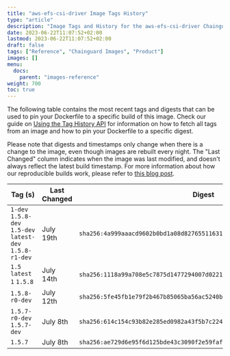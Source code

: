 ```yaml
---
title: "aws-efs-csi-driver Image Tags History"
type: "article"
description: "Image Tags and History for the aws-efs-csi-driver Chainguard Image"
date: 2023-06-22T11:07:52+02:00
lastmod: 2023-06-22T11:07:52+02:00
draft: false
tags: ["Reference", "Chainguard Images", "Product"]
images: []
menu:
  docs:
    parent: "images-reference"
weight: 700
toc: true
---
```


The following table contains the most recent tags and digests that can be used to pin your Dockerfile to a specific build of this image. Check our guide on [Using the Tag History API](/chainguard/chainguard-images/using-the-tag-history-api/) for information on how to fetch all tags from an image and how to pin your Dockerfile to a specific digest.

Please note that digests and timestamps only change when there is a change to the image, even though images are rebuilt every night. The "Last Changed" column indicates when the image was last modified, and doesn't always reflect the latest build timestamp. For more information about how our reproducible builds work, please refer to [this blog post](https://www.chainguard.dev/unchained/reproducing-chainguards-reproducible-image-builds).

| Tag (s)                                                    | Last Changed | Digest                                                                    |
|------------------------------------------------------------|--------------|---------------------------------------------------------------------------|
|  `1-dev` `1.5.8-dev` `1.5-dev` `latest-dev` `1.5.8-r1-dev` | July 19th    | `sha256:4a999aaacd9602b0bd1a08d82765511631dcfb27f76fc574096fff5982ebb1c9` |
|  `1.5` `latest` `1` `1.5.8`                                | July 14th    | `sha256:1118a99a708e5c7875d1477294007d0221735dadf8b3f7d9bffa2a579115659f` |
|  `1.5.8-r0-dev`                                            | July 12th    | `sha256:5fe45fb1e79f2b467b85065ba56ac5240b8b7abd5426ced3e4ff93dd3a201282` |
|  `1.5.7-r0-dev` `1.5.7-dev`                                | July 8th     | `sha256:614c154c93b82e285ed0982a43f5b7c22400376dc4a91a7ec14df4bd2bdfc102` |
|  `1.5.7`                                                   | July 8th     | `sha256:ae729d6e95f6d125bde43c3090f2e59faf79896b9893ed317a03a5a075c4c4e9` |
